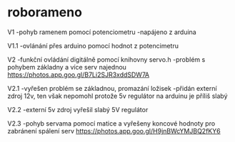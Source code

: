 # roborameno

V1
  -pohyb ramenem pomocí potenciometru
  -napájeno z arduina
  
V1.1
  -ovlánání přes arduino pomocí hodnot z potencimetru
  
V2
  -funkční ovládání digitálně pomocí knihovny servo.h
  -problém s pohybem základny a více serv najednou
  https://photos.app.goo.gl/B7Li2SJR3xddSDW7A
  
V2.1
  -vyřešen problém se základnou, promazání ložisek
  -přidán externí zdroj 12v, ten však nepomohl protože 5v regulátor na arduinu je příliš slabý
  
V2.2
  -externí 5v zdroj vyřešil slabý 5V regulátor
  
V2.3
  -pohyb servama pomocí matice a vyřešeny koncové hodnoty pro zabránení spálení serv 
  https://photos.app.goo.gl/H9jnBWcYMJBQ2fKY6
